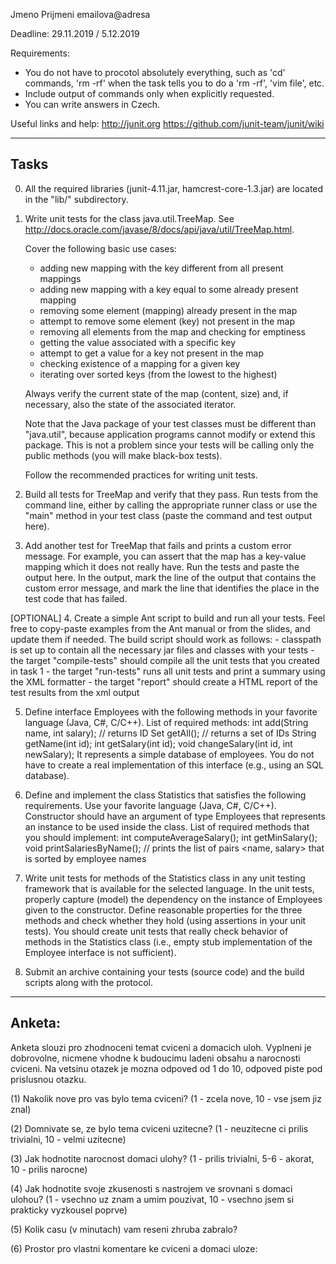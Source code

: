 Jmeno Prijmeni
emailova@adresa

Deadline: 29.11.2019 / 5.12.2019

Requirements:
- You do not have to procotol absolutely everything, such as 'cd' commands,
  'rm -rf' when the task tells you to do a 'rm -rf', 'vim file', etc.
- Include output of commands only when explicitly requested.
- You can write answers in Czech.

Useful links and help:
  http://junit.org
  https://github.com/junit-team/junit/wiki

-----
Tasks
-----

0. All the required libraries (junit-4.11.jar, hamcrest-core-1.3.jar) are located in the "lib/" subdirectory.

1. Write unit tests for the class java.util.TreeMap.
   See http://docs.oracle.com/javase/8/docs/api/java/util/TreeMap.html.

   Cover the following basic use cases:
     - adding new mapping with the key different from all present mappings
     - adding new mapping with a key equal to some already present mapping
     - removing some element (mapping) already present in the map
     - attempt to remove some element (key) not present in the map
     - removing all elements from the map and checking for emptiness
     - getting the value associated with a specific key
     - attempt to get a value for a key not present in the map
     - checking existence of a mapping for a given key
     - iterating over sorted keys (from the lowest to the highest)

   Always verify the current state of the map (content, size) and, if necessary, also the state of the associated iterator.

   Note that the Java package of your test classes must be different than "java.util", because application programs cannot modify or extend this package.
   This is not a problem since your tests will be calling only the public methods (you will make black-box tests).

   Follow the recommended practices for writing unit tests.

2. Build all tests for TreeMap and verify that they pass.
   Run tests from the command line, either by calling the appropriate runner class or use the "main" method in your test class (paste the command and test output here).

3. Add another test for TreeMap that fails and prints a custom error message.
   For example, you can assert that the map has a key-value mapping which it does not really have.
   Run the tests and paste the output here. 
   In the output, mark the line of the output that contains the custom error message, and mark the line that identifies the place in the test code that has failed.

[OPTIONAL] 4. Create a simple Ant script to build and run all your tests. 
   Feel free to copy-paste examples from the Ant manual or from the slides, and update them if needed.
   The build script should work as follows:
     - classpath is set up to contain all the necessary jar files and classes with your tests
     - the target "compile-tests" should compile all the unit tests that you created in task 1
     - the target "run-tests" runs all unit tests and print a summary using the XML formatter
     - the target "report" should create a HTML report of the test results from the xml output

5. Define interface Employees with the following methods in your favorite language (Java, C#, C/C++).
   List of required methods:
     int add(String name, int salary); // returns ID
     Set<Integer> getAll(); // returns a set of IDs
     String getName(int id);
     int getSalary(int id);
     void changeSalary(int id, int newSalary);
   It represents a simple database of employees.
   You do not have to create a real implementation of this interface (e.g., using an SQL database).

6. Define and implement the class Statistics that satisfies the following requirements. Use your favorite language (Java, C#, C/C++).
   Constructor should have an argument of type Employees that represents an instance to be used inside the class.
   List of required methods that you should implement:
     int computeAverageSalary();
     int getMinSalary();
     void printSalariesByName(); // prints the list of pairs <name, salary> that is sorted by employee names

7. Write unit tests for methods of the Statistics class in any unit testing framework that is available for the selected language.
   In the unit tests, properly capture (model) the dependency on the instance of Employees given to the constructor.
   Define reasonable properties for the three methods and check whether they hold (using assertions in your unit tests).
   You should create unit tests that really check behavior of methods in the Statistics class (i.e., empty stub implementation of the Employee interface is not sufficient).

8. Submit an archive containing your tests (source code) and the build scripts along with the protocol.


-------
Anketa:
-------

Anketa slouzi pro zhodnoceni temat cviceni a domacich uloh. 
Vyplneni je dobrovolne, nicmene vhodne k budoucimu ladeni obsahu a narocnosti cviceni. 
Na vetsinu otazek je mozna odpoved od 1 do 10, odpoved piste pod prislusnou otazku. 

(1) Nakolik nove pro vas bylo tema cviceni?
    (1 - zcela nove, 10 - vse jsem jiz znal)


(2) Domnivate se, ze bylo tema cviceni uzitecne?
    (1 - neuzitecne ci prilis trivialni, 10 - velmi uzitecne)


(3) Jak hodnotite narocnost domaci ulohy?
    (1 - prilis trivialni, 5-6 - akorat, 10 - prilis narocne)


(4) Jak hodnotite svoje zkusenosti s nastrojem ve srovnani s domaci ulohou?
    (1 - vsechno uz znam a umim pouzivat, 10 - vsechno jsem si prakticky vyzkousel poprve)


(5) Kolik casu (v minutach) vam reseni zhruba zabralo?


(6) Prostor pro vlastni komentare ke cviceni a domaci uloze:
 
